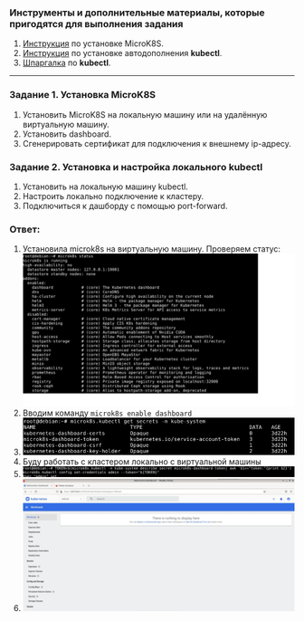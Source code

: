 ### Инструменты и дополнительные материалы, которые пригодятся для выполнения задания

1. [Инструкция](https://microk8s.io/docs/getting-started) по установке MicroK8S.
2. [Инструкция](https://kubernetes.io/ru/docs/reference/kubectl/cheatsheet/#bash) по установке автодополнения **kubectl**.
3. [Шпаргалка](https://kubernetes.io/ru/docs/reference/kubectl/cheatsheet/) по **kubectl**.

------

### Задание 1. Установка MicroK8S

1. Установить MicroK8S на локальную машину или на удалённую виртуальную машину.
2. Установить dashboard.
3. Сгенерировать сертификат для подключения к внешнему ip-адресу.

### Задание 2. Установка и настройка локального kubectl
1. Установить на локальную машину kubectl.
2. Настроить локально подключение к кластеру.
3. Подключиться к дашборду с помощью port-forward.

### Ответ:

1. Установила microk8s на виртуальную машину. Проверяем статус:
![Task1](/kube1_1/task1_1.jpg "Задание 1")
2. Вводим команду `microk8s enable dashboard`
3. ![Task1](/kube1_1/task1_2.jpg "Задание 1")
4. Буду работать с кластером локально с виртуальной машины
5. ![Task1](/kube1_1/task1_3.jpg "Задание 1")
4. ![Task1](/kube1_1/task1_4.jpg "Задание 1")